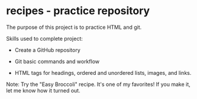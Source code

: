 # recipes - practice repository

The purpose of this project is to practice HTML and git.

Skills used to complete project:

- Create a GitHub repository

- Git basic commands and workflow

- HTML tags for headings, ordered and unordered lists, images, and links.

Note: Try the "Easy Broccoli" recipe. It's one of my favorites! If you make it, let me know how it turned out.
